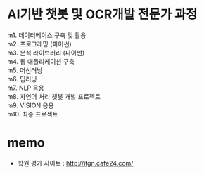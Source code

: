 # AI기반 챗봇 및 OCR개발 전문가 과정  
m1. 데이터베이스 구축 및 활용  
m2. 프로그래밍 (파이썬)  
m3. 분석 라이브러리 (파이썬)  
m4. 웹 애플리케이션 구축  
m5. 머신러닝  
m6. 딥러닝  
m7. NLP 응용  
m8. 자연어 처리 챗봇 개발 프로젝트  
m9. VISION 응용  
m10. 최종 프로젝트  
  
# memo
- 학원 평가 사이트 : http://itgn.cafe24.com/
